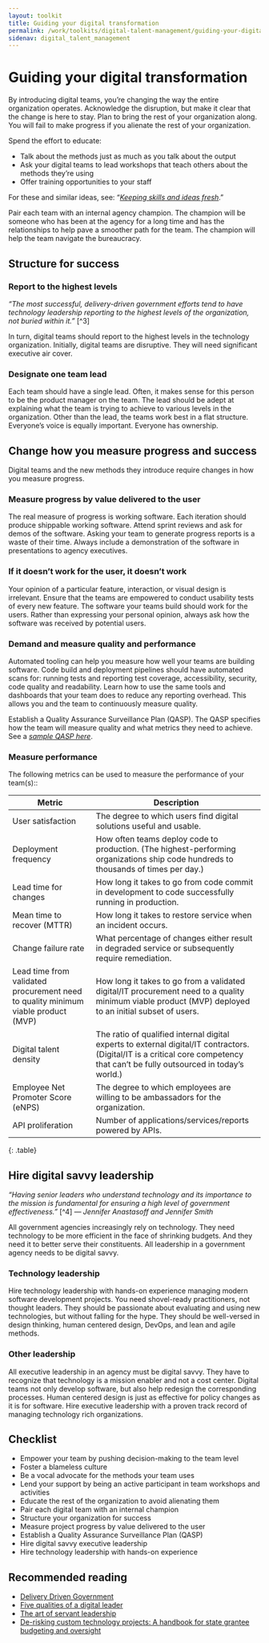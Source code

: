 ```yaml
---
layout: toolkit
title: Guiding your digital transformation
permalink: /work/toolkits/digital-talent-management/guiding-your-digital-transformation/
sidenav: digital_talent_management
---
```


Guiding your digital transformation
===================================

By introducing digital teams, you’re changing the way the entire
organization operates. Acknowledge the disruption, but make it clear
that the change is here to stay. Plan to bring the rest of your
organization along. You will fail to make progress if you alienate the
rest of your organization.

Spend the effort to educate:

-   Talk about the methods just as much as you talk about the output
-   Ask your digital teams to lead workshops that teach others about the methods they’re using
-   Offer training opportunities to your staff

For these and similar ideas, see: “[*Keeping skills and ideas
fresh*](#keeping-skills-and-ideas-fresh).”

Pair each team with an internal agency champion. The champion will be
someone who has been at the agency for a long time and has the
relationships to help pave a smoother path for the team. The champion
will help the team navigate the bureaucracy.

Structure for success
---------------------

### Report to the highest levels

*“The most successful, delivery-driven government efforts tend to
have technology leadership reporting to the highest levels of the
organization, not buried within it.”* [^3]

In turn, digital teams should report to the highest levels in the
technology organization. Initially, digital teams are disruptive. They
will need significant executive air cover.

### Designate one team lead

Each team should have a single lead. Often, it makes sense for this
person to be the product manager on the team. The lead should be adept
at explaining what the team is trying to achieve to various levels in
the organization. Other than the lead, the teams work best in a flat
structure. Everyone’s voice is equally important. Everyone has
ownership.

Change how you measure progress and success
-------------------------------------------

Digital teams and the new methods they introduce require changes in how
you measure progress.

### Measure progress by value delivered to the user

The real measure of progress is working software. Each iteration should
produce shippable working software. Attend sprint reviews and ask for
demos of the software. Asking your team to generate progress reports is
a waste of their time. Always include a demonstration of the software in
presentations to agency executives.

### If it doesn’t work for the user, it doesn’t work

Your opinion of a particular feature, interaction, or visual design is
irrelevant. Ensure that the teams are empowered to conduct usability
tests of every new feature. The software your teams build should work
for the users. Rather than expressing your personal opinion, always ask
how the software was received by potential users.

### Demand and measure quality and performance

Automated tooling can help you measure how well your teams are building
software. Code build and deployment pipelines should have automated
scans for: running tests and reporting test coverage, accessibility,
security, code quality and readability. Learn how to use the same tools
and dashboards that your team does to reduce any reporting overhead.
This allows you and the team to continuously measure quality.

Establish a Quality Assurance Surveillance Plan (QASP). The QASP
specifies how the team will measure quality and what metrics they need
to achieve. See a [*sample QASP
here*](https://github.com/18F/technology-budgeting/blob/master/handbook.md#appendix-b-sample-quality-assessment-surveillance-plan-qasp).

### Measure performance

The following metrics can be used to measure the performance of your
team(s)::

Metric | Description
--- | ---
User satisfaction | The degree to which users find digital solutions useful and usable.
Deployment frequency | How often teams deploy code to production. (The highest-performing organizations ship code hundreds to thousands of times per day.)
Lead time for changes | How long it takes to go from code commit in development to code successfully running in production.
Mean time to recover (MTTR) | How long it takes to restore service when an incident occurs.
Change failure rate | What percentage of changes either result in degraded service or subsequently require remediation.
Lead time from validated procurement need to quality minimum viable product (MVP) | How long it takes to go from a validated digital/IT procurement need to a quality minimum viable product (MVP) deployed to an initial subset of users.
Digital talent density | The ratio of qualified internal digital experts to external digital/IT contractors. (Digital/IT is a critical core competency that can’t be fully outsourced in today’s world.)
Employee Net Promoter Score (eNPS) | The degree to which employees are willing to be ambassadors for the organization.
API proliferation | Number of applications/services/reports powered by APIs.
{: .table}

Hire digital savvy leadership
-----------------------------

*“Having senior leaders who understand technology and its importance to
the mission is fundamental for ensuring a high level of government
effectiveness.”* [^4] *— Jennifer Anastasoff and Jennifer Smith*

All government agencies increasingly rely on technology. They need
technology to be more efficient in the face of shrinking budgets. And
they need it to better serve their constituents. All leadership in a
government agency needs to be digital savvy.

### Technology leadership

Hire technology leadership with hands-on experience managing modern
software development projects. You need shovel-ready practitioners, not
thought leaders. They should be passionate about evaluating and using
new technologies, but without falling for the hype. They should be
well-versed in design thinking, human centered design, DevOps, and lean
and agile methods.

### Other leadership

All executive leadership in an agency must be digital savvy. They have
to recognize that technology is a mission enabler and not a cost center.
Digital teams not only develop software, but also help redesign the
corresponding processes. Human centered design is just as effective for
policy changes as it is for software. Hire executive leadership with a
proven track record of managing technology rich organizations.

Checklist
---------

-   Empower your team by pushing decision-making to the team level
-   Foster a blameless culture
-   Be a vocal advocate for the methods your team uses
-   Lend your support by being an active participant in team workshops and activities
-   Educate the rest of the organization to avoid alienating them
-   Pair each digital team with an internal champion
-   Structure your organization for success
-   Measure project progress by value delivered to the user
-   Establish a Quality Assurance Surveillance Plan (QASP)
-   Hire digital savvy executive leadership
-   Hire technology leadership with hands-on experience

Recommended reading
-------------------

- [Delivery Driven Government](http://s3-us-west-1.amazonaws.com/codeforamerica-cms1/documents/Delivery-Driven-Government.pdf)
- [Five qualities of a digital leader](https://medium.com/swlh/five-qualities-of-a-digital-leader-9b58c398a312)
- [The art of servant leadership](https://www.shrm.org/resourcesandtools/hr-topics/organizational-and-employee-development/pages/the-art-of-servant-leadership.aspx)
- [De-risking custom technology projects: A handbook for state grantee budgeting and oversight](https://github.com/18F/technology-budgeting/blob/master/handbook.md#appendix-b-sample-quality-assessment-surveillance-plan)
